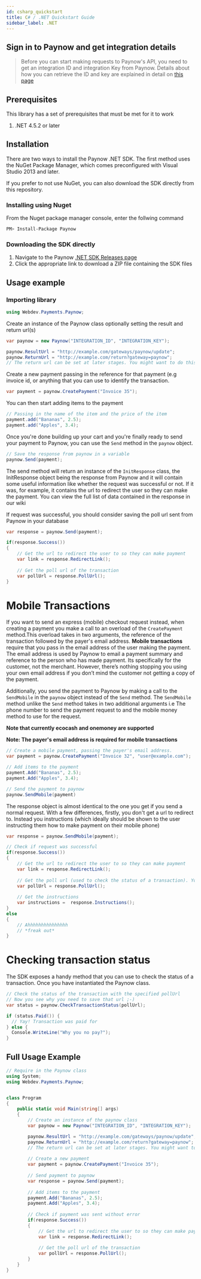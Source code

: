 ```yaml
---
id: csharp_quickstart
title: C# / .NET Quickstart Guide
sidebar_label: .NET
---
```


## Sign in to Paynow and get integration details

> Before you can start making requests to Paynow's API, you need to get an integration ID and integration Key from Paynow. Details about how you can retrieve the ID and key are explained in detail on [this page](generation.md)

## Prerequisites

This library has a set of prerequisites that must be met for it to work

1.  .NET 4.5.2 or later

## Installation

There are two ways to install the Paynow .NET SDK. The first method uses the NuGet Package Manager, which comes preconfigured with Visual Studio 2013 and later. 

If you prefer to not use NuGet, you can also download the SDK directly from this repository.


### Installing using Nuget

From the Nuget package manager console, enter the follwing command

```sh
PM> Install-Package Paynow
```

### Downloading the SDK directly

1. Navigate to the Paynow [.NET SDK Releases page](https://github.com/paynow/Paynow-DotNet-SDK/archive/master.zip)
2. Click the appropriate link to download a ZIP file containing the SDK files


## Usage example

### Importing library

```csharp
using Webdev.Payments.Paynow;
```

Create an instance of the Paynow class optionally setting the result and return url(s)

```cs
var paynow = new Paynow("INTEGRATION_ID", "INTEGRATION_KEY");

paynow.ResultUrl = "http://example.com/gateways/paynow/update";
paynow.ReturnUrl = "http://example.com/return?gateway=paynow";
// The return url can be set at later stages. You might want to do this if you want to pass data to the return url (like the reference of the transaction)
```

Create a new payment passing in the reference for that payment (e.g invoice id, or anything that you can use to identify the transaction.

```cs
var payment = paynow.CreatePayment("Invoice 35");
```

You can then start adding items to the payment

```cs
// Passing in the name of the item and the price of the item
payment.add("Bananas", 2.5);
payment.add("Apples", 3.4);
```

Once you're done building up your cart and you're finally ready to send your payment to Paynow, you can use the `Send` method in the `paynow` object.

```cs
// Save the response from paynow in a variable
paynow.Send(payment);
```

The send method will return an instance of the `InitResponse` class, the InitResponse object being the response from Paynow and it will contain some useful information like whether the request was successful or not. If it was, for example, it contains the url to redirect the user so they can make the payment. You can view the full list of data contained in the response in our wiki

If request was successful, you should consider saving the poll url sent from Paynow in your database

```cs
var response = paynow.Send(payment);

if(response.Success()) 
{   
    // Get the url to redirect the user to so they can make payment
    var link = response.RedirectLink();
    
    // Get the poll url of the transaction
    var pollUrl = response.PollUrl(); 
}
```

# Mobile Transactions

If you want to send an express (mobile) checkout request instead, when creating a payment you make a call to an overload of the `CreatePayment` method.This overload takes in two arguments, the reference of the transaction followed by the payer's email address. **Mobile transactions** require that you pass in the email address of the user making the payment. The email address is used by Paynow to email a payment summary and reference to the person who has made payment. Its specifically for the customer, not the merchant. However, there’s nothing stopping you using your own email address if you don’t mind the customer not getting a copy of the payment.

Additionally, you send the payment to Paynow by making a call to the `SendMobile` in the `paynow` object
instead of the `Send` method. The `SendMobile` method unlike the `Send` method takes in two additional arguments i.e The phone number to send the payment request to and the mobile money method to use for the request. 

**Note that currently ecocash and onemoney are supported**

**Note: The payer's email address is required for mobile transactions**

```cs
// Create a mobile payment, passing the payer's email address. 
var payment = paynow.CreatePayment("Invoice 32", "user@example.com");

// Add items to the payment
payment.Add("Bananas", 2.5);
payment.Add("Apples", 3.4);

// Send the payment to paynow
paynow.SendMobile(payment)
```

The response object is almost identical to the one you get if you send a normal request. With a few differences, firstly, you don't get a url to redirect to. Instead you instructions (which ideally should be shown to the user instructing them how to make payment on their mobile phone)

```csharp
var response = paynow.SendMobile(payment);

// Check if request was successful
if(response.Success()) 
{   
    // Get the url to redirect the user to so they can make payment
    var link = response.RedirectLink();
    
    // Get the poll url (used to check the status of a transaction). You might want to save this in your DB
    var pollUrl = response.PollUrl(); 
    
    // Get the instructions
    var instructions =  response.Instructions();
}
else
{
    // Ahhhhhhhhhhhhhhh
    // *freak out*
}
```

# Checking transaction status

The SDK exposes a handy method that you can use to check the status of a transaction. Once you have instantiated the Paynow class.

```cs
// Check the status of the transaction with the specified pollUrl
// Now you see why you need to save that url ;-)
var status = paynow.CheckTransactionStatus(pollUrl);

if (status.Paid()) {
  // Yay! Transaction was paid for
} else {
  Console.WriteLine("Why you no pay?");
}
```

## Full Usage Example

```cs
// Require in the Paynow class
using System;
using Webdev.Payments.Paynow;


class Program
{
    public static void Main(string[] args)
    {
        // Create an instance of the paynow class
        var paynow = new Paynow("INTEGRATION_ID", "INTEGRATION_KEY");

        paynow.ResultUrl = "http://example.com/gateways/paynow/update";
        paynow.ReturnUrl = "http://example.com/return?gateway=paynow";
        // The return url can be set at later stages. You might want to do this if you want to pass data to the return url (like the reference of the transaction)
            
        // Create a new payment 
        var payment = paynow.CreatePayment("Invoice 35");
    
        // Send payment to paynow
        var response = paynow.Send(payment);
        
        // Add items to the payment
        payment.Add("Bananas", 2.5);
        payment.Add("Apples", 3.4);
    
        // Check if payment was sent without error
        if(response.Success())  
        {   
            // Get the url to redirect the user to so they can make payment
            var link = response.RedirectLink();
            
            // Get the poll url of the transaction
            var pollUrl = response.PollUrl(); 
        }
    }
}   
```
